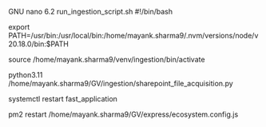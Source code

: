   GNU nano 6.2                                   run_ingestion_script.sh                                             #!/bin/bash

export PATH=/usr/bin:/usr/local/bin:/home/mayank.sharma9/.nvm/versions/node/v20.18.0/bin:$PATH

source /home/mayank.sharma9/venv/ingestion/bin/activate

python3.11 /home/mayank.sharma9/GV/ingestion/sharepoint_file_acquisition.py

systemctl restart fast_application

pm2 restart /home/mayank.sharma9/GV/express/ecosystem.config.js
